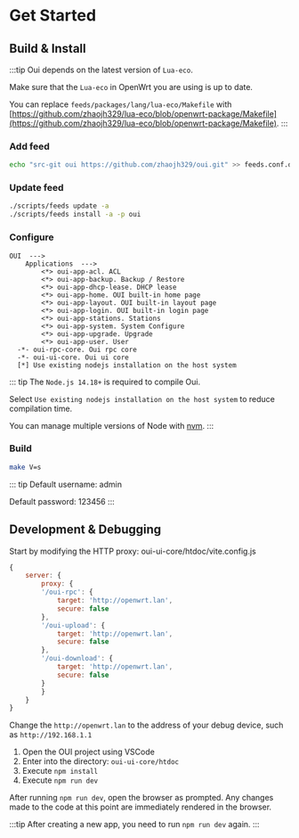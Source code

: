 # Get Started

## Build & Install

:::tip
Oui depends on the latest version of `Lua-eco`.

Make sure that the `Lua-eco` in OpenWrt you are using is up to date.

You can replace `feeds/packages/lang/lua-eco/Makefile` with
[https://github.com/zhaojh329/lua-eco/blob/openwrt-package/Makefile](https://github.com/zhaojh329/lua-eco/blob/openwrt-package/Makefile).
:::

### Add feed

``` bash
echo "src-git oui https://github.com/zhaojh329/oui.git" >> feeds.conf.default
```

### Update feed

``` bash
./scripts/feeds update -a
./scripts/feeds install -a -p oui
```

### Configure

```
OUI  --->
    Applications  --->
        <*> oui-app-acl. ACL
        <*> oui-app-backup. Backup / Restore
        <*> oui-app-dhcp-lease. DHCP lease
        <*> oui-app-home. OUI built-in home page
        <*> oui-app-layout. OUI built-in layout page
        <*> oui-app-login. OUI built-in login page
        <*> oui-app-stations. Stations
        <*> oui-app-system. System Configure
        <*> oui-app-upgrade. Upgrade
        <*> oui-app-user. User
  -*- oui-rpc-core. Oui rpc core
  -*- oui-ui-core. Oui ui core
  [*] Use existing nodejs installation on the host system
```

::: tip
The `Node.js 14.18+` is required to compile Oui.

Select `Use existing nodejs installation on the host system` to reduce compilation time.

You can manage multiple versions of Node with [nvm](https://github.com/nvm-sh/nvm).
:::

### Build

``` bash
make V=s
```

::: tip
Default username: admin

Default password: 123456
:::

## Development & Debugging

Start by modifying the HTTP proxy: oui-ui-core/htdoc/vite.config.js
```js
{
    server: {
        proxy: {
        '/oui-rpc': {
            target: 'http://openwrt.lan',
            secure: false
        },
        '/oui-upload': {
            target: 'http://openwrt.lan',
            secure: false
        },
        '/oui-download': {
            target: 'http://openwrt.lan',
            secure: false
        }
        }
    }
}
```
Change the `http://openwrt.lan` to the address of your debug device, such as `http://192.168.1.1`

1. Open the OUI project using VSCode
2. Enter into the directory: `oui-ui-core/htdoc`
3. Execute `npm install`
4. Execute `npm run dev`

After running `npm run dev`, open the browser as prompted. Any changes made to the code at this point are immediately rendered in the browser.

:::tip
After creating a new app, you need to run `npm run dev` again.
:::
